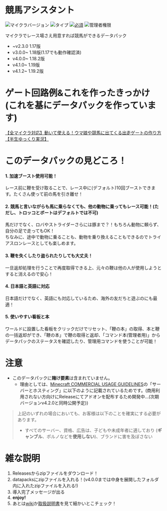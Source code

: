 # 競馬アシスタント <!-- ![ダウンロード数](https://img.shields.io/github/downloads/tunakaniri/keiba-assistant/total) -->
![マイクラバージョン](https://img.shields.io/badge/Minecraft%20Ver-Java%201.17~1.19-brightgreen) ![タイプ](https://img.shields.io/badge/Type-datapack-orange) [![必須](https://img.shields.io/badge/Required-tunakan--resourcepack-blue)](../../../tunakan-resourcepack) ![管理者権限](https://img.shields.io/badge/Need%20OP-Admin%20Only-lightgrey)

マイクラでレース場さえ用意すれば競馬ができるデータパック
- ~v2.3.0 1.17版
- v3.0.0~ 1.18版(1.17でも動作確認済)
- v4.0.0~ 1.18.2版
- v4.1.0~ 1.19版
- v4.1.2~ 1.19.2版

# ゲート回路例&これを作ったきっかけ<br>(これを基にデータパックを作っています)
[【全マイクラ対応】動いて使える！ウマ娘や競馬に出てくる出走ゲートの作り方【半生ゆっくり実況】](https://www.youtube.com/watch?v=j7yZfmxRx50)

# このデータパックの見どころ！
#### 1. 加速ブースト使用可能！<br>
レース前に鞭を受け取ることで、レース中に(デフォルト)10回ブーストできます。たくさん使って前の馬を引き離せ！
#### 2. 競馬と言いながらも馬に乗らなくても、他の動物に乗ってもレース可能！(ただし、トロッコとボートはデフォルトでは不可)<br>
馬だけでなく、ロバやストライダーさらには豚まで？！もちろん動物に頼らず、自分の足で走ってもOK！<br>
ちなみに、途中で動物に乗ることも、動物を乗り換えることもできるのでトライアスロンレースとしても楽しめます。
#### 3. 鞭を失くしたり盗られたりしても大丈夫！
一旦返却処理を行うことで再度取得できる上、元々の鞭は他の人が使用しようとすると消えるので安心！
#### 4. 日本語と英語に対応
日本語だけでなく、英語にも対応しているため、海外の友だちと遊ぶのにも最適！
#### 5. 使いやすい看板と本
ワールドに設置した看板をクリックだけでリセット、「鞭の本」の取得、本と鞭の一括返却ができ、「鞭の本」で鞭の取得と返却、「コマンド本(管理者用)」からデータパックのステータスを確認したり、管理用コマンドを使うことが可能！

# 注意
- このデータパックに**賭け要素**は含まれていません。
  - 理由としては、[Minecraft COMMERCIAL USAGE GUIDELINES](https://www.minecraft.net/ja-jp/terms#terms-commercial_guidelines)の「サーバーとホスティング」に以下のように記載されているためです。(商用利用されない方向けにReleaseにてアドオンを配布するため開発中...(次期バージョンv4.2.0と同時公開予定))
>上記のいずれの場合においても、お客様は以下のことを確実にする必要があります。
>
>- すべてのサーバー、資格、広告は、子どもや未成年者に適しており (**ギャンブル**、ポルノなどを**使用しない**)、ブランドに害を及ぼさない

# 雑な説明
1. Releasesからzipファイルをダウンロード！
2. datapacksにzipファイルを入れる！(v4.0.0までは中身を展開したフォルダ内に入れたzipファイルを入れる!)
3. 導入完了メッセージが出る
4. **enjoy!**
5. あとは[wiki](../../wiki)か[取扱説明書]()を見て細かいとこチェック！
